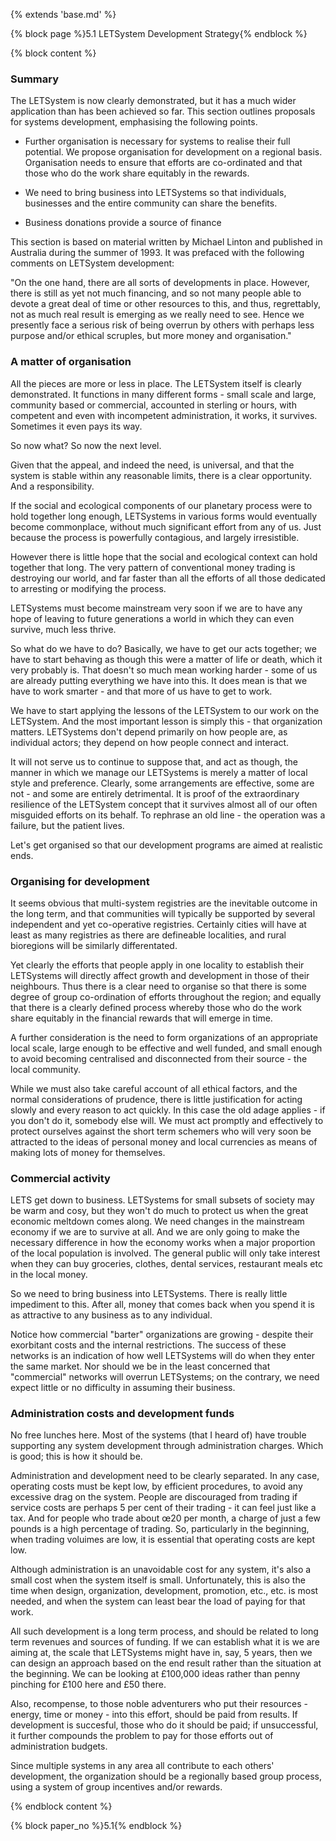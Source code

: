 {% extends 'base.md' %}

{% block page %}5.1 LETSystem Development Strategy{% endblock %}

{% block content %}

### Summary

The LETSystem is now clearly demonstrated, but it has a 
much wider application than has been achieved so far. This 
section outlines proposals for systems development, 
emphasising the following points.

* Further organisation is necessary for systems to realise 
their full potential. We propose organisation for 
development on a regional basis. Organisation needs to 
ensure that efforts are co-ordinated and that those who 
do the work share equitably in the rewards.

* We need to bring business into LETSystems so that 
individuals, businesses and the entire community can 
share the benefits. 

* Business donations provide a source of finance 

This section is based on material written by Michael Linton 
and published in Australia during the summer of 1993. It 
was prefaced with the following comments on LETSystem 
development:

"On the one hand, there are all sorts of developments in 
place. However, there is still as yet not much financing, and 
so not many people able to devote a great deal of time or 
other resources to this, and thus, regrettably, not as much 
real result is emerging as we really need to see. Hence we 
presently face a serious risk of being overrun by others with 
perhaps less purpose and/or ethical scruples, but more 
money and organisation." 

### A matter of organisation

All the pieces are more or less in place. The LETSystem 
itself is clearly demonstrated. It functions in many different 
forms - small scale and large, community based or 
commercial, accounted in sterling or hours, with competent 
and even with incompetent administration, it works, it 
survives. Sometimes it even pays its way.

So now what? So now the next level.

Given that the appeal, and indeed the need, is universal, and 
that the system is stable within any reasonable limits, there is 
a clear opportunity.  And a responsibility.

If the social and ecological components of our planetary 
process were to hold together long enough, LETSystems in 
various forms would eventually become commonplace, 
without much significant effort from any of us. Just because 
the process is powerfully contagious, and largely irresistible.

However there is little hope that the social and ecological 
context can hold together that long.  The very pattern of 
conventional money trading is destroying our world, and far 
faster than all the efforts of all those dedicated to arresting or 
modifying the process.

LETSystems must become mainstream very soon if we are to 
have any hope of leaving to future generations a world in 
which they can even survive, much less thrive.

So what do we have to do?  Basically, we have to get our 
acts together; we have to start behaving as though this were a 
matter of life or death, which it very probably is.  That 
doesn't so much mean working harder - some of us are 
already putting everything we have into this.  It does mean is 
that we have to work smarter - and that more of us have to 
get to work.

We have to start applying the lessons of the LETSystem to 
our work on the LETSystem. And the most important lesson 
is simply this - that organization matters.  LETSystems don't 
depend primarily on how people are, as individual actors; 
they depend on how people connect and interact.

It will not serve us to continue to suppose that, and act as 
though, the manner in which we manage our LETSystems is 
merely a matter of local style and preference. Clearly, some 
arrangements are effective, some are not - and some are 
entirely detrimental.  It is proof of the extraordinary resilience 
of the LETSystem concept that it survives almost all of our 
often misguided efforts on its behalf. To rephrase an old line - 
the operation was a failure, but the patient lives.

Let's get organised so that our development programs are 
aimed at realistic ends.

### Organising for development

It seems obvious that multi-system registries are the 
inevitable outcome in the long term, and that communities 
will typically be supported by several independent and yet 
co-operative registries. Certainly cities will have at least as 
many registries as there are defineable localities, and rural 
bioregions will be similarly differentated.

Yet clearly the efforts that people apply in one locality to 
establish their LETSystems will directly affect growth and 
development in those of their neighbours. Thus there is a 
clear need to organise so that there is some degree of group 
co-ordination of efforts throughout the region; and equally 
that there is a clearly defined process whereby those who do 
the work share equitably in the financial rewards that will 
emerge in time.

A further consideration is the need to form organizations of 
an appropriate local scale, large enough to be effective and 
well funded, and small enough to avoid becoming centralised 
and disconnected from their source - the local community.

While we must also take careful account of all ethical factors, 
and the normal considerations of prudence, there is little 
justification for acting slowly and every reason to act quickly. 
In this case the old adage applies - if you don't do it, 
somebody else will. We must act promptly and effectively to 
protect ourselves against the short term schemers who will 
very soon be attracted to the ideas of personal money and 
local currencies as means of making lots of money for 
themselves.

### Commercial activity

LETS get down to business. LETSystems for small subsets of 
society may be warm and cosy, but they won't do much to 
protect us when the great economic meltdown comes along. 
We need changes in the mainstream economy if we are to 
survive at all. And we are only going to make the necessary 
difference in how the economy works when a major 
proportion of the local population is involved. The general 
public will only take interest when they can buy groceries, 
clothes, dental services, restaurant meals etc in the local 
money.  

So we need to bring business into LETSystems. There is 
really little impediment to this. After all, money that comes 
back when you spend it is as attractive to any business as to 
any individual.

Notice how commercial "barter" organizations are growing - 
despite their exorbitant costs and the internal restrictions. The 
success of these networks is an indication of how well 
LETSystems will do when they enter the same market. Nor 
should we be in the least concerned that "commercial" 
networks will overrun LETSystems; on the contrary, we need 
expect little or no difficulty in assuming their business. 

### Administration costs and development funds

No free lunches here. Most of the systems (that I heard of) 
have trouble supporting any system development through 
administration charges. Which is good; this is how it should 
be.

Administration and development need to be clearly separated. 
In any case, operating costs must be kept low, by efficient 
procedures, to avoid any excessive drag on the system. 
People are discouraged from trading if service costs are 
perhaps 5 per cent of their trading - it can feel just like a tax. 
And for people who trade about œ20 per month, a charge of 
just a few pounds is a high percentage of trading. So, 
particularly in the beginning, when trading voluimes are low, 
it is essential that operating costs are kept low. 

Although administration is an unavoidable cost for any 
system, it's also a small cost when the system itself is small. 
Unfortunately, this is also the time when design, organization, 
development, promotion, etc., etc. is most needed, and when 
the system can least bear the load of paying for that work.  

All such development is a long term process, and should be 
related to long term revenues and sources of funding. If we 
can establish what it is we are aiming at, the scale that 
LETSystems might have in, say, 5 years, then we can design 
an approach based on the end result rather than the situation 
at the beginning.   We can be looking at £100,000 ideas 
rather than penny pinching for £100 here and £50 there.  

Also, recompense, to those noble adventurers who put their 
resources - energy, time or money - into this effort, should be 
paid from results. If development is succesful, those who do 
it should be paid; if unsuccessful, it further compounds the 
problem to pay for those efforts out of administration 
budgets.  

Since multiple systems in any area all contribute to each 
others' development, the organization should be a regionally 
based group process, using a system of group incentives 
and/or rewards. 

{% endblock content %}

{% block paper_no %}5.1{% endblock %}

